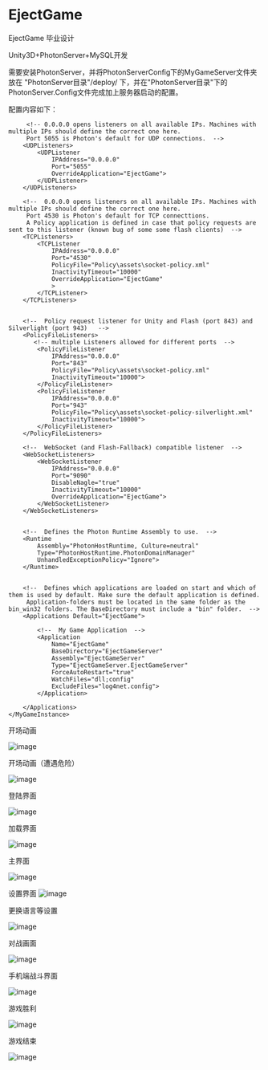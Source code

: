 # EjectGame
EjectGame 毕业设计

Unity3D+PhotonServer+MySQL开发

需要安装PhotonServer，并将PhotonServerConfig下的MyGameServer文件夹放在 "PhotonServer目录"/deploy/ 下，并在"PhotonServer目录"下的PhotonServer.Config文件完成加上服务器启动的配置。

配置内容如下：

<MyGameInstance
		MaxMessageSize="512000"
		MaxQueuedDataPerPeer="512000"
		PerPeerMaxReliableDataInTransit="51200"
		PerPeerTransmitRateLimitKBSec="256"
		PerPeerTransmitRatePeriodMilliseconds="200"
		MinimumTimeout="5000"
		MaximumTimeout="30000"
		DisplayName="Eject Game"
		>

	     <!-- 0.0.0.0 opens listeners on all available IPs. Machines with multiple IPs should define the correct one here. 
	     Port 5055 is Photon's default for UDP connections.  -->
	    <UDPListeners>
	      	<UDPListener
				IPAddress="0.0.0.0"
				Port="5055"
				OverrideApplication="EjectGame">
	      	</UDPListener>
	    </UDPListeners>

	    <!--  0.0.0.0 opens listeners on all available IPs. Machines with multiple IPs should define the correct one here. 
	     Port 4530 is Photon's default for TCP connecttions. 
	     A Policy application is defined in case that policy requests are sent to this listener (known bug of some some flash clients)  -->
	    <TCPListeners>
	      	<TCPListener
				IPAddress="0.0.0.0"
				Port="4530"
				PolicyFile="Policy\assets\socket-policy.xml"
				InactivityTimeout="10000"
				OverrideApplication="EjectGame"
				>
	      	</TCPListener>
	    </TCPListeners>

	    
	    <!--  Policy request listener for Unity and Flash (port 843) and Silverlight (port 943)   -->
	    <PolicyFileListeners>
	       <!-- multiple Listeners allowed for different ports  -->
	      	<PolicyFileListener
		        IPAddress="0.0.0.0"
		        Port="843"
		        PolicyFile="Policy\assets\socket-policy.xml"
		        InactivityTimeout="10000">
	      	</PolicyFileListener>
	      	<PolicyFileListener
		        IPAddress="0.0.0.0"
		        Port="943"
		        PolicyFile="Policy\assets\socket-policy-silverlight.xml"
		        InactivityTimeout="10000">
	      	</PolicyFileListener>
	    </PolicyFileListeners>

	    <!--  WebSocket (and Flash-Fallback) compatible listener  -->
	    <WebSocketListeners>
	      	<WebSocketListener
		        IPAddress="0.0.0.0"
		        Port="9090"
		        DisableNagle="true"
		        InactivityTimeout="10000"
		        OverrideApplication="EjectGame">
	      	</WebSocketListener>
	    </WebSocketListeners>


	    <!--  Defines the Photon Runtime Assembly to use.  -->
	    <Runtime
			Assembly="PhotonHostRuntime, Culture=neutral"
			Type="PhotonHostRuntime.PhotonDomainManager"
			UnhandledExceptionPolicy="Ignore">
	    </Runtime>


	    <!--  Defines which applications are loaded on start and which of them is used by default. Make sure the default application is defined. 
	     Application-folders must be located in the same folder as the bin_win32 folders. The BaseDirectory must include a "bin" folder.  -->
	    <Applications Default="EjectGame">

	      	<!--  My Game Application  -->
	      	<Application
				Name="EjectGame"
				BaseDirectory="EjectGameServer"
				Assembly="EjectGameServer"
				Type="EjectGameServer.EjectGameServer"
				ForceAutoRestart="true"
				WatchFiles="dll;config"
				ExcludeFiles="log4net.config">
	      	</Application>

	    </Applications>
  	</MyGameInstance>

开场动画

![image](https://github.com/H-J-F/EjectGame/blob/master/ReadmeImages/开场动画.png)

开场动画（遭遇危险）

![image](https://github.com/H-J-F/EjectGame/blob/master/ReadmeImages/开场动画（遭遇危险）.png)

登陆界面

![image](https://github.com/H-J-F/EjectGame/blob/master/ReadmeImages/登陆界面.png)

加载界面

![image](https://github.com/H-J-F/EjectGame/blob/master/ReadmeImages/加载界面.png)

主界面

![image](https://github.com/H-J-F/EjectGame/blob/master/ReadmeImages/主界面.png)

设置界面
![image](https://github.com/H-J-F/EjectGame/blob/master/ReadmeImages/设置界面.png)

更换语言等设置

![image](https://github.com/H-J-F/EjectGame/blob/master/ReadmeImages/更换语言等设置.png)

对战画面

![image](https://github.com/H-J-F/EjectGame/blob/master/ReadmeImages/对战画面.png)

手机端战斗界面

![image](https://github.com/H-J-F/EjectGame/blob/master/ReadmeImages/手机端战斗界面.jpg)

游戏胜利

![image](https://github.com/H-J-F/EjectGame/blob/master/ReadmeImages/游戏胜利.png)

游戏结束

![image](https://github.com/H-J-F/EjectGame/blob/master/ReadmeImages/游戏结束.png)
